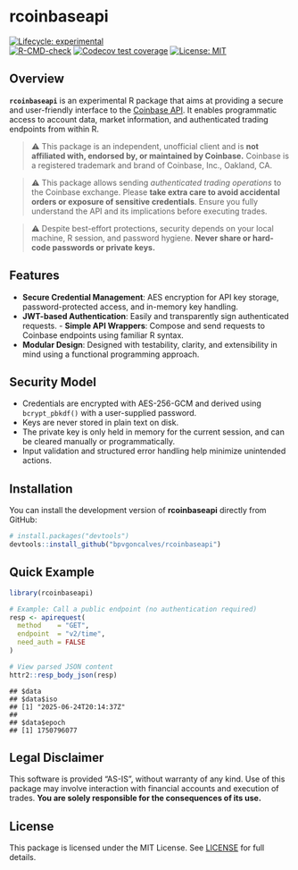 
<!-- README.md is generated from README.Rmd. Please edit that file -->

# rcoinbaseapi

<!-- badges: start -->

[![Lifecycle:
experimental](https://img.shields.io/badge/lifecycle-experimental-orange.svg)](https://lifecycle.r-lib.org/articles/stages.html#experimental)  
[![R-CMD-check](https://github.com/bpvgoncalves/rcoinbaseapi/actions/workflows/R-CMD-check.yaml/badge.svg)](https://github.com/bpvgoncalves/rcoinbaseapi/actions/workflows/R-CMD-check.yaml)
[![Codecov test
coverage](https://codecov.io/gh/bpvgoncalves/rcoinbaseapi/graph/badge.svg)](https://app.codecov.io/gh/bpvgoncalves/rcoinbaseapi)
[![License:
MIT](https://img.shields.io/badge/License-MIT-yellow.svg)](https://opensource.org/licenses/MIT)
<!-- badges: end -->

## Overview

**`rcoinbaseapi`** is an experimental R package that aims at providing a
secure and user-friendly interface to the [Coinbase
API](https://docs.cdp.coinbase.com/). It enables programmatic access to
account data, market information, and authenticated trading endpoints
from within R.

> ⚠️ This package is an independent, unofficial client and is **not
> affiliated with, endorsed by, or maintained by Coinbase.** Coinbase is
> a registered trademark and brand of Coinbase, Inc., Oakland, CA.

> ⚠️ This package allows sending *authenticated trading operations* to
> the Coinbase exchange. Please **take extra care to avoid accidental
> orders or exposure of sensitive credentials**. Ensure you fully
> understand the API and its implications before executing trades.

> ⚠️ Despite best-effort protections, security depends on your local
> machine, R session, and password hygiene. **Never share or hard-code
> passwords or private keys.**

## Features

- **Secure Credential Management**: AES encryption for API key storage,
  password-protected access, and in-memory key handling.
- **JWT-based Authentication**: Easily and transparently sign
  authenticated requests. -️ **Simple API Wrappers**: Compose and send
  requests to Coinbase endpoints using familiar R syntax.
- **Modular Design**: Designed with testability, clarity, and
  extensibility in mind using a functional programming approach.

## Security Model

- Credentials are encrypted with AES-256-GCM and derived using
  `bcrypt_pbkdf()` with a user-supplied password.
- Keys are never stored in plain text on disk.
- The private key is only held in memory for the current session, and
  can be cleared manually or programmatically.
- Input validation and structured error handling help minimize
  unintended actions.

## Installation

You can install the development version of **rcoinbaseapi** directly
from GitHub:

``` r
# install.packages("devtools")
devtools::install_github("bpvgoncalves/rcoinbaseapi")
```

## Quick Example

``` r
library(rcoinbaseapi)

# Example: Call a public endpoint (no authentication required)
resp <- apirequest(
  method    = "GET",
  endpoint  = "v2/time",
  need_auth = FALSE
)

# View parsed JSON content
httr2::resp_body_json(resp)
```

    ## $data
    ## $data$iso
    ## [1] "2025-06-24T20:14:37Z"
    ## 
    ## $data$epoch
    ## [1] 1750796077

## Legal Disclaimer

This software is provided “AS-IS”, without warranty of any kind. Use of
this package may involve interaction with financial accounts and
execution of trades. **You are solely responsible for the consequences
of its use.**

## License

This package is licensed under the MIT License. See [LICENSE](LICENSE)
for full details.
